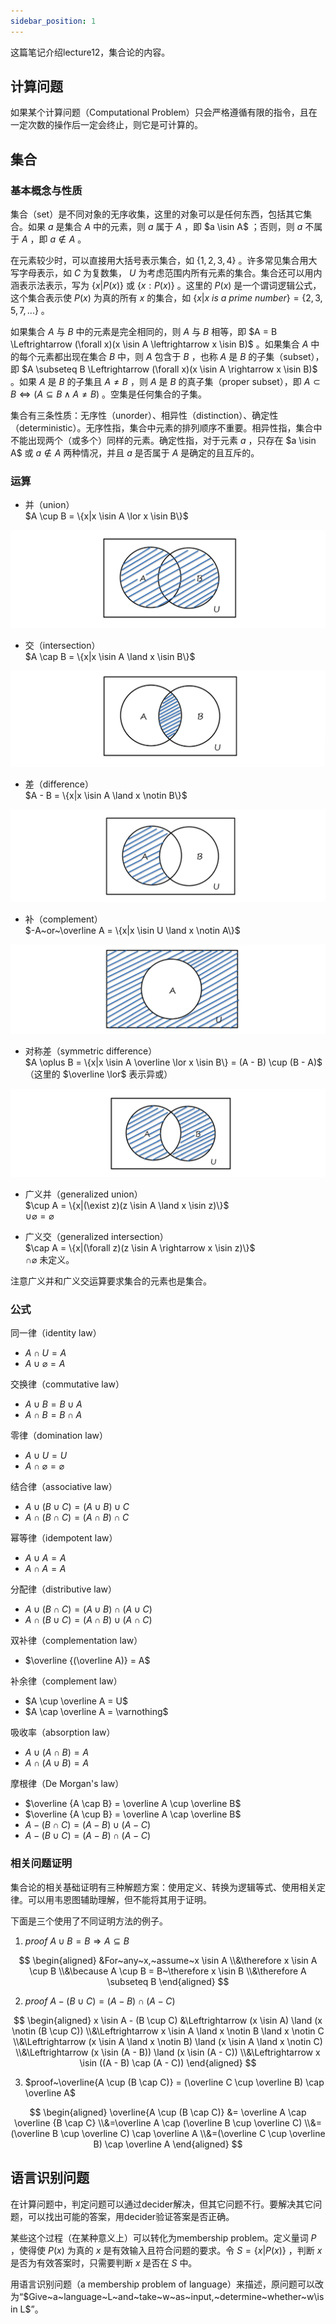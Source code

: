 ```yaml
---
sidebar_position: 1
---
```


这篇笔记介绍lecture12，集合论的内容。

## 计算问题

如果某个计算问题（Computational Problem）只会严格遵循有限的指令，且在一定次数的操作后一定会终止，则它是可计算的。

## 集合

### 基本概念与性质

集合（set）是不同对象的无序收集，这里的对象可以是任何东西，包括其它集合。如果 $a$ 是集合 $A$ 中的元素，则 $a$ 属于 $A$ ，即 $a \isin A$ ；否则，则 $a$ 不属于 $A$ ，即 $a \notin A$ 。

在元素较少时，可以直接用大括号表示集合，如 $\{1,2,3,4\}$ 。许多常见集合用大写字母表示，如 $C$ 为复数集， $U$ 为考虑范围内所有元素的集合。集合还可以用内涵表示法表示，写为 $\{x|P(x)\}$ 或 $\{x:P(x)\}$ 。这里的 $P(x)$ 是一个谓词逻辑公式，这个集合表示使 $P(x)$ 为真的所有 $x$ 的集合，如 $\{x|x~is~a~prime~number\} = \{2,3,5,7,...\}$ 。  

如果集合 $A$ 与 $B$ 中的元素是完全相同的，则 $A$ 与 $B$ 相等，即 $A = B \Leftrightarrow (\forall x)(x \isin A \leftrightarrow x \isin B)$ 。如果集合 $A$ 中的每个元素都出现在集合 $B$ 中，则 $A$ 包含于 $B$ ，也称 $A$ 是 $B$ 的子集（subset），即 $A \subseteq B \Leftrightarrow (\forall x)(x \isin A \rightarrow x \isin B)$ 。如果 $A$ 是 $B$ 的子集且 $A \not = B$ ，则 $A$ 是 $B$ 的真子集（proper subset），即 $A \subset B \Leftrightarrow (A \subseteq B \land A \not = B)$ 。空集是任何集合的子集。  

集合有三条性质：无序性（unorder）、相异性（distinction）、确定性（deterministic）。无序性指，集合中元素的排列顺序不重要。相异性指，集合中不能出现两个（或多个）同样的元素。确定性指，对于元素 $a$ ，只存在 $a \isin A$ 或 $a \notin A$ 两种情况，并且 $a$ 是否属于 $A$ 是确定的且互斥的。

### 运算

- 并（union）  
$A \cup B = \{x|x \isin A \lor x \isin B\}$  

![union](./img/union.png)

- 交（intersection）  
$A \cap B = \{x|x \isin A \land x \isin B\}$  

![intersection](./img/intersection.png)  

- 差（difference）  
$A - B = \{x|x \isin A \land x \notin B\}$  

![difference](./img/difference.png)

- 补（complement）  
$-A~or~\overline A = \{x|x \isin U \land x \notin A\}$  

![complement](./img/complement.png)

- 对称差（symmetric difference）  
$A \oplus B = \{x|x \isin A \overline \lor x \isin B\} = (A - B) \cup (B - A)$  
（这里的 $\overline \lor$ 表示异或）  

![symmetric difference](./img/symmetric%20difference.png)  

- 广义并（generalized union）  
$\cup A = \{x|(\exist z)(z \isin A \land x \isin z)\}$  
$\cup \varnothing = \varnothing$

- 广义交（generalized intersection）  
$\cap A = \{x|(\forall z)(z \isin A \rightarrow x \isin z)\}$  
$\cap \varnothing$ 未定义。

注意广义并和广义交运算要求集合的元素也是集合。

### 公式

同一律（identity law）  

- $A \cap U = A$
- $A \cup \varnothing = A$

交换律（commutative law）  

- $A \cup B = B \cup A$
- $A \cap B = B \cap A$

零律（domination law）

- $A \cup U = U$
- $A \cap \varnothing = \varnothing$

结合律（associative law）

- $A \cup (B \cup C) = (A \cup B) \cup C$
- $A \cap (B \cap C) = (A \cap B) \cap C$

幂等律（idempotent law）

- $A \cup A = A$
- $A \cap A = A$

分配律（distributive law）

- $A \cup (B \cap C) = (A \cup B) \cap (A \cup C)$
- $A \cap (B \cup C) = (A \cap B) \cup (A \cap C)$

双补律（complementation law）  

- $\overline {(\overline A)} = A$

补余律（complement law）

- $A \cup \overline A = U$
- $A \cap \overline A = \varnothing$

吸收率（absorption law）

- $A \cup (A \cap B) = A$
- $A \cap (A \cup B) = A$ 

摩根律（De Morgan's law）

- $\overline {A \cap B} = \overline A \cup \overline B$
- $\overline {A \cup B} = \overline A \cap \overline B$
- $A - (B \cap C) = (A - B) \cup (A - C)$
- $A - (B \cup C) = (A - B) \cap (A - C)$

### 相关问题证明

集合论的相关基础证明有三种解题方案：使用定义、转换为逻辑等式、使用相关定律。可以用韦恩图辅助理解，但不能将其用于证明。  

下面是三个使用了不同证明方法的例子。  

1. $proof~A \cup B = B \Rightarrow A \subseteq B$  

$$
\begin{aligned}
&For~any~x,~assume~x \isin A
\\&\therefore x \isin A \cup B  
\\&\because A \cup B = B~\therefore x \isin B  
\\&\therefore A \subseteq B
\end{aligned}
$$

2. $proof~A - (B \cup C) = (A - B) \cap (A - C)$

$$
\begin{aligned}
x \isin A - (B \cup C) &\Leftrightarrow (x \isin A) \land (x \notin (B \cup C))
\\&\Leftrightarrow x \isin A \land x \notin B \land x \notin C
\\&\Leftrightarrow (x \isin A \land x \notin B) \land (x \isin A \land x \notin C)
\\&\Leftrightarrow (x \isin (A - B)) \land (x \isin (A - C))
\\&\Leftrightarrow x \isin ((A - B) \cap (A - C))
\end{aligned}
$$  

3. $proof~\overline{A \cup (B \cap C)} = (\overline C \cup \overline B) \cap \overline A$  

$$
\begin{aligned}
\overline{A \cup (B \cap C)} &= \overline A \cap \overline {B \cap C}
\\&=\overline A \cap (\overline B \cup \overline C)
\\&=(\overline B \cup \overline C) \cap \overline A
\\&=(\overline C \cup \overline B) \cap \overline A
\end{aligned}
$$

## 语言识别问题

在计算问题中，判定问题可以通过decider解决，但其它问题不行。要解决其它问题，可以找出可能的答案，用decider验证答案是否正确。  

某些这个过程（在某种意义上）可以转化为membership problem。定义量词 $P$ ，使得使 $P(x)$ 为真的 $x$ 是有效输入且符合问题的要求。令 $S = \{x|P(x)\}$ ，判断 $x$ 是否为有效答案时，只需要判断 $x$ 是否在 $S$ 中。  

用语言识别问题（a membership problem of language）来描述，原问题可以改为“$Give~a~language~L~and~take~w~as~input,~determine~whether~w\isin L$”。